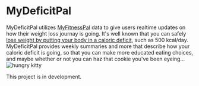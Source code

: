 # MyDeficitPal

MyDeficitPal utilizes [MyFitnessPal](http://www.myfitnesspal.com) data to give users realtime updates on how their weight loss journay is going. It's well known that you can safely [lose weight by putting your body in a caloric deficit](http://www.acaloriecounter.com/diet/calorie-deficit-to-lose-weight/), such as 500 kcal/day. MyDeficitPal provides weekly summaries and more that describe how your caloric deficit is going, so that you can make more educated eating choices, and maybe whether or not you can haz that cookie you've been eyeing...  
![hungry kitty](https://cdn.meme.am/instances/66047872.jpg)

This project is in development. 
